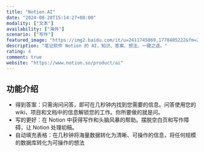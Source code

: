 ```yaml
---
title: "Notion.AI"
date: "2024-08-28T15:14:27+08:00"
modality: ["文本"]
availability: ["海外"]
scenario: ["写作"]
featured_image: "https://img2.baidu.com/it/u=2411745869,1778405222&fm=253&fmt=auto&app=138&f=PNG?w=500&h=500"
description: "笔记软件 Notion 的 AI，知识、答案、想法，一键之遥。"
rating: 4
comment: true
website: "https://www.notion.so/product/ai"
---
```


## 功能介绍

* 得到答案：只需询问问答，即可在几秒钟内找到您需要的信息。问答使用您的wiki、项目和文档中的信息解锁您的工作。你所要做的就是问。
* 写的更好：在 Notion 中获得写作和头脑风暴的帮助。摆脱空白页和写作障碍，让 Notion 处理初稿。
* 自动填充表格：在几秒钟将海量数据转化为清晰、可操作的信息，将任何规模的数据库转化为可操作的想法
